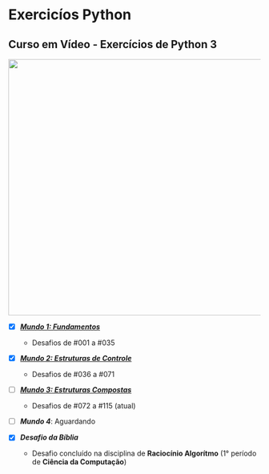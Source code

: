 # Exercicíos Python
## Curso em Vídeo - Exercícios de Python 3

<img src="https://www.python.org/static/img/python-logo.png" width="512">

- [x] [**_Mundo 1: Fundamentos_**](https://www.youtube.com/playlist?list=PLHz_AreHm4dlKP6QQCekuIPky1CiwmdI6)
  * Desafios de #001 a #035

- [x] [**_Mundo 2: Estruturas de Controle_**](https://www.youtube.com/playlist?list=PLHz_AreHm4dk_nZHmxxf_J0WRAqy5Czye)
  * Desafios de #036 a #071

- [ ] [**_Mundo 3: Estruturas Compostas_**](https://www.youtube.com/playlist?list=PLHz_AreHm4dksnH2jVTIVNviIMBVYyFnH)
  * Desafios de #072 a #115 (atual)

- [ ] **_Mundo 4_**: Aguardando

- [x] **_Desafio da Bíblia_**
  * Desafio concluído na disciplina de **Raciocínio Algorítmo** (1° período de **Ciência da Computação**)